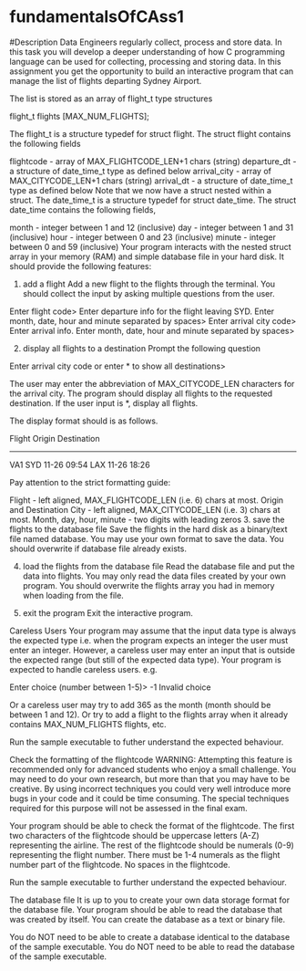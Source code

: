 # fundamentalsOfCAss1

#Description 
Data Engineers regularly collect, process and store data. In this task you will develop a deeper understanding of how C programming language can be used for collecting, processing and storing data. In this assignment you get the opportunity to build an interactive program that can manage the list of flights departing Sydney Airport.

The list is stored as an array of flight_t type structures

flight_t flights [MAX_NUM_FLIGHTS];

The flight_t is a structure typedef for struct flight. The struct flight contains the following fields

flightcode - array of MAX_FLIGHTCODE_LEN+1 chars (string)
departure_dt - a structure of date_time_t type as defined below
arrival_city - array of MAX_CITYCODE_LEN+1 chars (string)
arrival_dt - a structure of date_time_t type as defined below
Note that we now have a struct nested within a struct. The date_time_t is a structure typedef for struct date_time. The struct date_time contains the following fields,

month - integer between 1 and 12 (inclusive)
day - integer between 1 and 31 (inclusive)
hour - integer between 0 and 23 (inclusive)
minute - integer between 0 and 59 (inclusive)
Your program interacts with the nested struct array in your memory (RAM) and simple database file in your hard disk. It should provide the following features:

1. add a flight
Add a new flight to the flights through the terminal. You should collect the input by asking multiple questions from the user.

Enter flight code> 
Enter departure info for the flight leaving SYD. 
Enter month, date, hour and minute separated by spaces> 
Enter arrival city code> 
Enter arrival info. 
Enter month, date, hour and minute separated by spaces>

2. display all flights to a destination
Prompt the following question

Enter arrival city code or enter * to show all destinations>

The user may enter the abbreviation of MAX_CITYCODE_LEN characters for the arrival city. The program should display all flights to the requested destination. If the user input is *, display all flights.

The display format should is as follows.

Flight Origin          Destination
------ --------------- ---------------
VA1    SYD 11-26 09:54 LAX 11-26 18:26

Pay attention to the strict formatting guide:

Flight - left aligned, MAX_FLIGHTCODE_LEN (i.e. 6) chars at most.
Origin and Destination
City - left aligned, MAX_CITYCODE_LEN (i.e. 3) chars at most.
Month, day, hour, minute - two digits with leading zeros
3. save the flights to the database file
Save the flights in the hard disk as a binary/text file named database. You may use your own format to save the data. You should overwrite if database file already exists.

4. load the flights from the database file
Read the database file and put the data into flights. You may only read the data files created by your own program. You should overwrite the flights array you had in memory when loading from the file.

5. exit the program
Exit the interactive program.

Careless Users
Your program may assume that the input data type is always the expected type i.e. when the program expects an integer the user must enter an integer. However, a careless user may enter an input that is outside the expected range (but still of the expected data type). Your program is expected to handle careless users. e.g.

Enter choice (number between 1-5)> 
-1 
Invalid choice

Or a careless user may try to add 365 as the month (month should be between 1 and 12). Or try to add a flight to the flights array when it already contains MAX_NUM_FLIGHTS flights, etc.

Run the sample executable to futher understand the expected behaviour.

Check the formatting of the flightcode
WARNING: Attempting this feature is recommended only for advanced students who enjoy a small challenge. You may need to do your own research, but more than that you may have to be creative. By using incorrect techniques you could very well introduce more bugs in your code and it could be time consuming. The special techniques required for this purpose will not be assessed in the final exam.

Your program should be able to check the format of the flightcode. The first two characters of the flightcode should be uppercase letters (A-Z) representing the airline. The rest of the flightcode should be numerals (0-9) representing the flight number. There must be 1-4 numerals as the flight number part of the flightcode. No spaces in the flightcode.

Run the sample executable to further understand the expected behaviour.

The database file
It is up to you to create your own data storage format for the database file. Your program should be able to read the database that was created by itself. You can create the database as a text or binary file.

You do NOT need to be able to create a database identical to the database of the sample executable. You do NOT need to be able to read the database of the sample executable.